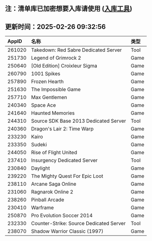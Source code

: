 ## 注：清单库已加密想要入库请使用 ([入库工具](https://github.com/BlankTMing/ManifestAutoUpdate/releases))

## 更新时间：2025-02-26 09:32:56
| AppID | 名称 | 类型  |
| :-------------------- | :----------------------------- | :----------- |
| 261020 | Takedown: Red Sabre Dedicated Server| Tool |
| 251730 | Legend of Grimrock 2| Game |
| 250640 | [Old Edition] Croixleur Sigma| Game |
| 260790 | 1001 Spikes| Game |
| 257890 | Frozen Hearth| Game |
| 251630 | The Impossible Game| Game |
| 257710 | Max Gentlemen| Game |
| 240340 | Space Ace| Game |
| 241640 | Haunted Memories| Game |
| 244310 | Source SDK Base 2013 Dedicated Server| Tool |
| 240360 | Dragon's Lair 2: Time Warp| Game |
| 233230 | Kairo| Game |
| 233350 | Sudeki| Game |
| 244050 | Rise of Flight United| Game |
| 237410 | Insurgency Dedicated Server| Tool |
| 230840 | Daylight| Game |
| 239220 | The Mighty Quest For Epic Loot| Game |
| 238110 | Arcane Saga Online| Game |
| 231060 | Ragnarok Online 2| Game |
| 238260 | Pinball Arcade| Game |
| 230410 | Warframe| Game |
| 250870 | Pro Evolution Soccer 2014| Game |
| 232330 | Counter-Strike: Source Dedicated Server| Tool |
| 238070 | Shadow Warrior Classic (1997)| Game |
